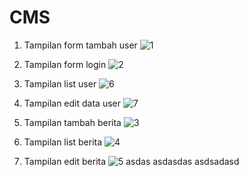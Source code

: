 # CMS
1. Tampilan form tambah user
![1](https://github.com/yjhand12/cms/assets/131839524/cab30c54-5adb-4179-92b4-6bde0026ae41)


2. Tampilan form login
![2](https://github.com/yjhand12/cms/assets/131839524/fc2cfa05-d25a-449d-98bf-c4fbc91ea641)

3. Tampilan list user
![6](https://github.com/yjhand12/cms/assets/131839524/a1e91da2-47b4-49f7-9daf-35660856821c)

4. Tampilan edit data user
![7](https://github.com/yjhand12/cms/assets/131839524/c3c77bb1-5292-42f8-8f61-1b02a825829f)

5. Tampilan tambah berita
![3](https://github.com/yjhand12/cms/assets/131839524/29df60f8-e36e-4374-b766-3f7a7b2c685b)

6. Tampilan list berita
![4](https://github.com/yjhand12/cms/assets/131839524/b9e93048-3a46-4a65-aecf-e38b1db931e3)

7. Tampilan edit berita
![5](https://github.com/yjhand12/cms/assets/131839524/66fec155-9a84-48f8-9d99-822ba7cc82c1)
asdas
asdasdas
asdsadasd
